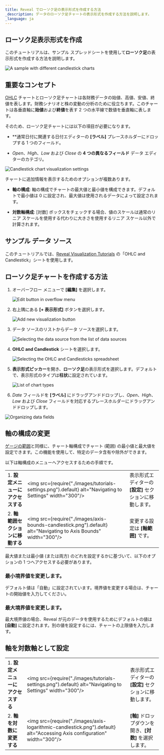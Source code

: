 ```yaml
---
title: Reveal でローソク足の表示形式を作成する方法
_description: データのローソク足チャートの表示形式を作成する方法を説明します。
_language: ja
---
```


## ローソク足表示形式を作成

このチュートリアルは、サンプル スプレッドシートを使用して**ローソク足**の表示形式を作成する方法を説明します。

![A sample with different candlestick charts](images/different-candlestick-charts.png)

## 重要なコンセプト

[OHLC](tutorials-ohlc.md) チャートとローソク足チャートは各財務データの始値、高値、安値、終値を表します。財務シナリオと株の変動の分析のために役立ちます。このチャートは各垂直軸に**始値**および**終値**を表す 2 つの水平線で数値を垂直軸に表します。

そのため、ローソク足チャートには以下の項目が必要になります。

  - **通常日付に関連する日付エディターの **[ラベル]** プレースホルダーにドロップする 1 つのフィールド。

  - *Open*、*High*、*Low* および *Close* の **4 つの異なるフィールド** データ エディターのカテゴリ。

![Candlestick chart visualization settings](images/candlestick-visualization-editor-example.png)

チャートに追加情報を表示するためのオプションが複数あります。

  - **軸の構成**: 軸の構成でチャートの最大値と最小値を構成できます。デフォルトで最小値は 0 に設定され、最大値は使用されるデータによって設定されます。

  - **対数軸構成**: [対数] ボックスをチェックする場合、値のスケールは通常のリニア スケールを使用する代わりに大きさを使用するリニア スケール以外で計算されます。

## サンプル データ ソース

このチュートリアルでは、<a href="/data/Reveal_Visualization_Tutorials.xlsx" download>Reveal Visualization Tutorials</a> の「OHLC and Candlestick」シートを使用します。

## ローソク足チャートを作成する方法

1. オーバーフロー メニューで **[編集]** を選択します。

   ![Edit button in overflow menu](images/overflow-edit-option.png)                                      

2. 右上隅にある **[+ 表示形式]** ボタンを選択します。

   ![Add new visualization button](images/add-visualization-button.png)                                      

3. データ ソースのリストからデータ ソースを選択します。

   ![Selecting the data source from the list of data sources](images/visualization-tutorials-sample.png)                                          

4. **OHLC and Candlestick** シートを選択します。 

   ![Selecting the OHLC and Candlesticks spreadsheet](images/ohlc-candlestick-spreadsheet.png)

5. **表示形式ピッカー**を開き、**ローソク足**の表示形式を選択します。デフォルトで、表示形式のタイプは**柱状**に設定されています。

   ![List of chart types](images/candlestick-chart-types.png)

6.  *Date* フィールドを **[ラベル]** にドラッグアンドドロップし、*Open*、*High*、*Low* および *Close* フィールドを対応するプレースホルダーにドラッグアンドドロップします。

   ![Organizing data fields](images/candlestick-organizing-data.png)

## 軸の構成の変更

[ゲージの範囲](tutorials-gauge.md#ゲージの化でしきい値を追加する方法)と同様に、チャート軸構成でチャート (範囲) の最小値と最大値を設定できます。この機能を使用して、特定のデータ含有や除外ができます。

以下は軸構成のメニューへアクセスするための手順です。

|                                             |                                                                                               |                                                             |
| ------------------------------------------- | --------------------------------------------------------------------------------------------- | ----------------------------------------------------------- |
| 1\. **設定メニューにアクセスする**            | <img src={require("./images/tutorials-settings.png").default} alt="Navigating to Settings" width="300"/> | 表示形式エディターの **[設定]** セクションに移動します。 |
| 2\. **軸範囲セクションに移動する** | <img src={require("./images/axis-bounds-candlestick.png").default} alt="Navigating to Axis Bounds" width="300"/> | 変更する設定は **[軸範囲]** です。   |

最大値または最小値 (または両方) のどれを設定するかに基づいて、以下のオプションの 1 つへアクセスする必要があります。

### 最小境界値を変更します。

デフォルト値は「自動」に設定されています。境界値を変更する場合は、チャートの開始値を入力してください。

### 最大境界値を変更します。

最大境界値の場合、Reveal が元のデータを使用するためにデフォルトの値は **[自動]** に設定されます。別の値を設定するには、チャートの上限値を入力します。

## 軸を対数軸として設定

|                                        |                                                                                                              |                                                             |
| -------------------------------------- | ------------------------------------------------------------------------------------------------------------ | ----------------------------------------------------------- |
| 1\. **設定メニューにアクセスする**       | <img src={require("./images/tutorials-settings.png").default} alt="Navigating to Settings" width="300"/>                 | 表示形式エディターの **[設定]** セクションに移動します。 |
| 2\. **軸を対数に変更する** | <img src={require("./images/axis-logarithmic-candlestick.png").default} alt="Accessing Axis configuration" width="300"/> | **[軸]** ドロップダウンを開き、**[対数]** を選択します。      |
